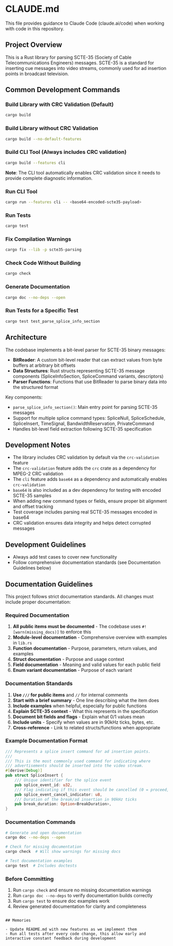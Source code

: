 # CLAUDE.md

This file provides guidance to Claude Code (claude.ai/code) when working with code in this repository.

## Project Overview

This is a Rust library for parsing SCTE-35 (Society of Cable Telecommunications Engineers) messages. SCTE-35 is a standard for inserting cue messages into video streams, commonly used for ad insertion points in broadcast television.

## Common Development Commands

### Build Library with CRC Validation (Default)
```bash
cargo build
```

### Build Library without CRC Validation
```bash
cargo build --no-default-features
```

### Build CLI Tool (Always includes CRC validation)
```bash
cargo build --features cli
```

**Note**: The CLI tool automatically enables CRC validation since it needs to provide complete diagnostic information.

### Run CLI Tool
```bash
cargo run --features cli -- <base64-encoded-scte35-payload>
```

### Run Tests
```bash
cargo test
```

### Fix Compilation Warnings
```bash
cargo fix --lib -p scte35-parsing
```

### Check Code Without Building
```bash
cargo check
```

### Generate Documentation
```bash
cargo doc --no-deps --open
```

### Run Tests for a Specific Test
```bash
cargo test test_parse_splice_info_section
```

## Architecture

The codebase implements a bit-level parser for SCTE-35 binary messages:

- **BitReader**: A custom bit-level reader that can extract values from byte buffers at arbitrary bit offsets
- **Data Structures**: Rust structs representing SCTE-35 message components (SpliceInfoSection, SpliceCommand variants, descriptors)
- **Parser Functions**: Functions that use BitReader to parse binary data into the structured format

Key components:
- `parse_splice_info_section()`: Main entry point for parsing SCTE-35 messages
- Support for multiple splice command types: SpliceNull, SpliceSchedule, SpliceInsert, TimeSignal, BandwidthReservation, PrivateCommand
- Handles bit-level field extraction following SCTE-35 specification

## Development Notes

- The library includes CRC validation by default via the `crc-validation` feature
- The `crc-validation` feature adds the `crc` crate as a dependency for MPEG-2 CRC validation
- The `cli` feature adds `base64` as a dependency and automatically enables `crc-validation`
- `base64` is also included as a dev dependency for testing with encoded SCTE-35 samples
- When adding new command types or fields, ensure proper bit alignment and offset tracking
- Test coverage includes parsing real SCTE-35 messages encoded in base64
- CRC validation ensures data integrity and helps detect corrupted messages

## Development Guidelines

- Always add test cases to cover new functionality
- Follow comprehensive documentation standards (see Documentation Guidelines below)

## Documentation Guidelines

This project follows strict documentation standards. All changes must include proper documentation:

### Required Documentation

1. **All public items must be documented** - The codebase uses `#![warn(missing_docs)]` to enforce this
2. **Module-level documentation** - Comprehensive overview with examples in `lib.rs`
3. **Function documentation** - Purpose, parameters, return values, and examples
4. **Struct documentation** - Purpose and usage context
5. **Field documentation** - Meaning and valid values for each public field
6. **Enum variant documentation** - Purpose of each variant

### Documentation Standards

1. **Use `///` for public items** and `//` for internal comments
2. **Start with a brief summary** - One line describing what the item does
3. **Include examples** when helpful, especially for public functions
4. **Explain SCTE-35 context** - What this represents in the specification
5. **Document bit fields and flags** - Explain what 0/1 values mean
6. **Include units** - Specify when values are in 90kHz ticks, bytes, etc.
7. **Cross-reference** - Link to related structs/functions when appropriate

### Example Documentation Format

```rust
/// Represents a splice insert command for ad insertion points.
///
/// This is the most commonly used command for indicating where
/// advertisements should be inserted into the video stream.
#[derive(Debug)]
pub struct SpliceInsert {
    /// Unique identifier for the splice event
    pub splice_event_id: u32,
    /// Flag indicating if this event should be cancelled (0 = proceed, 1 = cancel)
    pub splice_event_cancel_indicator: u8,
    /// Duration of the break/ad insertion in 90kHz ticks
    pub break_duration: Option<BreakDuration>,
}
```

### Documentation Commands

```bash
# Generate and open documentation
cargo doc --no-deps --open

# Check for missing documentation
cargo check  # Will show warnings for missing docs

# Test documentation examples
cargo test  # Includes doctests
```

### Before Committing

1. Run `cargo check` and ensure no missing documentation warnings
2. Run `cargo doc --no-deps` to verify documentation builds correctly
3. Run `cargo test` to ensure doc examples work
4. Review generated documentation for clarity and completeness
```

## Memories

- Update README.md with new features as we implement them
- Run all tests after every code change, this allow early and interactive constant feedback during development